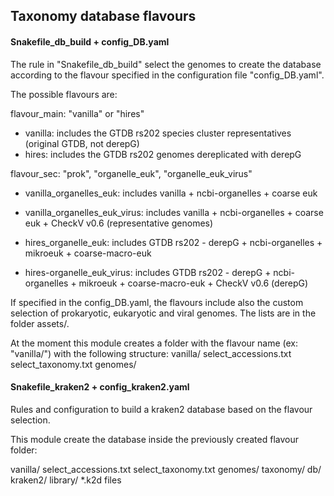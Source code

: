 ## Taxonomy database flavours

#### Snakefile_db_build + config_DB.yaml

The rule in "Snakefile_db_build" select the genomes to create the database according to the flavour specified in the configuration file "config_DB.yaml".

The possible flavours are:

flavour_main: "vanilla" or "hires"
  - vanilla: includes the GTDB rs202 species cluster representatives (original GTDB, not derepG)
  - hires: includes the GTDB rs202 genomes dereplicated with derepG

flavour_sec: "prok", "organelle_euk", "organelle_euk_virus"
  - vanilla_organelles_euk: includes vanilla + ncbi-organelles + coarse euk
  - vanilla_organelles_euk_virus: includes vanilla + ncbi-organelles + coarse euk + CheckV v0.6 (representative genomes)

  - hires_organelle_euk: includes GTDB rs202 - derepG + ncbi-organelles + mikroeuk + coarse-macro-euk
  - hires-organelle_euk_virus: includes GTDB rs202 - derepG + ncbi-organelles + mikroeuk + coarse-macro-euk + CheckV v0.6 (derepG)


If specified in the config_DB.yaml, the flavours include also the custom selection of prokaryotic, eukaryotic and viral genomes. The lists are in the folder assets/.

At the moment this module creates a folder with the flavour name (ex: "vanilla/") with the following structure:
vanilla/
  select_accessions.txt
  select_taxonomy.txt
  genomes/


#### Snakefile_kraken2 + config_kraken2.yaml

Rules and configuration to build a kraken2 database based on the flavour selection.

This module create the database inside the previously created flavour folder:

vanilla/
  select_accessions.txt
  select_taxonomy.txt
  genomes/
  taxonomy/
  db/
    kraken2/
    library/
    *.k2d files
